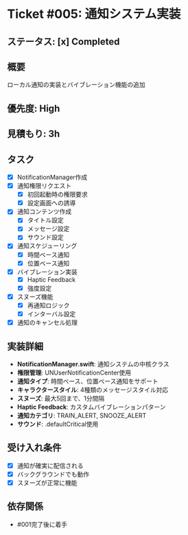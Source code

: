 # Ticket #005: 通知システム実装

## ステータス: [x] Completed

## 概要
ローカル通知の実装とバイブレーション機能の追加

## 優先度: High
## 見積もり: 3h

## タスク
- [x] NotificationManager作成
- [x] 通知権限リクエスト
  - [x] 初回起動時の権限要求
  - [x] 設定画面への誘導
- [x] 通知コンテンツ作成
  - [x] タイトル設定
  - [x] メッセージ設定
  - [x] サウンド設定
- [x] 通知スケジューリング
  - [x] 時間ベース通知
  - [x] 位置ベース通知
- [x] バイブレーション実装
  - [x] Haptic Feedback
  - [x] 強度設定
- [x] スヌーズ機能
  - [x] 再通知ロジック
  - [x] インターバル設定
- [x] 通知のキャンセル処理

## 実装詳細
- **NotificationManager.swift**: 通知システムの中核クラス
- **権限管理**: UNUserNotificationCenter使用
- **通知タイプ**: 時間ベース、位置ベース通知をサポート
- **キャラクタースタイル**: 4種類のメッセージスタイル対応
- **スヌーズ**: 最大5回まで、1分間隔
- **Haptic Feedback**: カスタムバイブレーションパターン
- **通知カテゴリ**: TRAIN_ALERT, SNOOZE_ALERT
- **サウンド**: .defaultCritical使用

## 受け入れ条件
- [x] 通知が確実に配信される
- [x] バックグラウンドでも動作
- [x] スヌーズが正常に機能

## 依存関係
- #001完了後に着手
